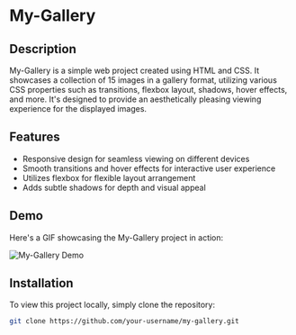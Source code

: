 # My-Gallery

## Description
My-Gallery is a simple web project created using HTML and CSS. It showcases a collection of 15 images in a gallery format, utilizing various CSS properties such as transitions, flexbox layout, shadows, hover effects, and more. It's designed to provide an aesthetically pleasing viewing experience for the displayed images.

## Features
- Responsive design for seamless viewing on different devices
- Smooth transitions and hover effects for interactive user experience
- Utilizes flexbox for flexible layout arrangement
- Adds subtle shadows for depth and visual appeal

## Demo
Here's a GIF showcasing the My-Gallery project in action:

![My-Gallery Demo](demo.gif)

## Installation
To view this project locally, simply clone the repository:

```bash
git clone https://github.com/your-username/my-gallery.git
